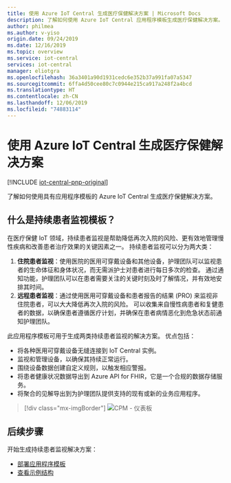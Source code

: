 ```yaml
---
title: 使用 Azure IoT Central 生成医疗保健解决方案 | Microsoft Docs
description: 了解如何使用 Azure IoT Central 应用程序模板生成医疗保健解决方案。
author: philmea
ms.author: v-yiso
origin.date: 09/24/2019
ms.date: 12/16/2019
ms.topic: overview
ms.service: iot-central
services: iot-central
manager: eliotgra
ms.openlocfilehash: 36a3401a90d1931cedc6e352b37a991fa07a5347
ms.sourcegitcommit: 6ffa4d50cee80c7c0944e215ca917a248f2a4bcd
ms.translationtype: HT
ms.contentlocale: zh-CN
ms.lasthandoff: 12/06/2019
ms.locfileid: "74883114"
---
```

# <a name="building-healthcare-solutions-with-azure-iot-central"></a>使用 Azure IoT Central 生成医疗保健解决方案 

[!INCLUDE [iot-central-pnp-original](../../../includes/iot-central-pnp-original-note.md)]

了解如何使用具有应用程序模板的 Azure IoT Central 生成医疗保健解决方案。

## <a name="what-is-continuous-patient-monitoring-template"></a>什么是持续患者监视模板？

在医疗保健 IoT 领域，持续患者监视是帮助降低再次入院的风险、更有效地管理慢性疾病和改善患者治疗效果的关键因素之一。 持续患者监视可以分为两大类：

1. **住院患者监视**：使用医院的医用可穿戴设备和其他设备，护理团队可以监视患者的生命体征和身体状况，而无需派护士对患者进行每日多次的检查。 通过通知功能，护理团队可以在患者需要关注的关键时刻及时了解情况，并有效地安排其时间。
1. **远程患者监视**：通过使用医用可穿戴设备和患者报告的结果 (PRO) 来监视非住院患者，可以大大降低再次入院的风险。 可以收集来自慢性病患者和复健患者的数据，以确保患者遵循医疗计划，并确保在患者病情恶化到危急状态前通知护理团队。

此应用程序模板可用于生成两类持续患者监视的解决方案。 优点包括：

* 将各种医用可穿戴设备无缝连接到 IoT Central 实例。
* 监视和管理设备，以确保其持续正常运行。
* 围绕设备数据创建自定义规则，以触发相应警报。
* 将患者健康状况数据导出到 Azure API for FHIR，它是一个合规的数据存储服务。
* 将聚合的见解导出到为护理团队提供支持的现有或新的业务应用程序。

>[!div class="mx-imgBorder"] 
>![CPM - 仪表板](media/in-patient-dashboard.png)

## <a name="next-steps"></a>后续步骤

开始生成持续患者监视解决方案：

* [部署应用程序模板](tutorial-continuous-patient-monitoring.md)
* [查看示例结构](concept-continuous-patient-monitoring-architecture.md)
